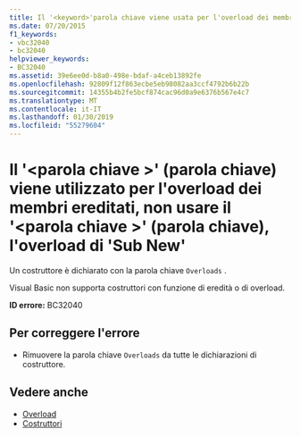 ```yaml
---
title: Il '<keyword>'parola chiave viene usata per l'overload dei membri ereditati, non usare il '<keyword>' parola chiave l'overload di 'Sub New'
ms.date: 07/20/2015
f1_keywords:
- vbc32040
- bc32040
helpviewer_keywords:
- BC32040
ms.assetid: 39e6ee0d-b8a0-498e-bdaf-a4ceb13892fe
ms.openlocfilehash: 92809f12f863ecbe5eb98082aa3ccf4792b6b22b
ms.sourcegitcommit: 14355b4b2fe5bcf874cac96d0a9e6376b567e4c7
ms.translationtype: MT
ms.contentlocale: it-IT
ms.lasthandoff: 01/30/2019
ms.locfileid: "55279604"
---
```

# <a name="the-keyword-keyword-is-used-to-overload-inherited-members-do-not-use-the-keyword-keyword-when-overloading-sub-new"></a>Il '\<parola chiave >' (parola chiave) viene utilizzato per l'overload dei membri ereditati, non usare il '\<parola chiave >' (parola chiave), l'overload di 'Sub New'
Un costruttore è dichiarato con la parola chiave `Overloads` .  
  
 Visual Basic non supporta costruttori con funzione di eredità o di overload.  
  
 **ID errore:** BC32040  
  
## <a name="to-correct-this-error"></a>Per correggere l'errore  
  
-   Rimuovere la parola chiave `Overloads` da tutte le dichiarazioni di costruttore.  
  
## <a name="see-also"></a>Vedere anche
- [Overload](../../visual-basic/language-reference/modifiers/overloads.md)
- [Costruttori](~/docs/visual-basic/programming-guide/concepts/object-oriented-programming.md#constructors)
